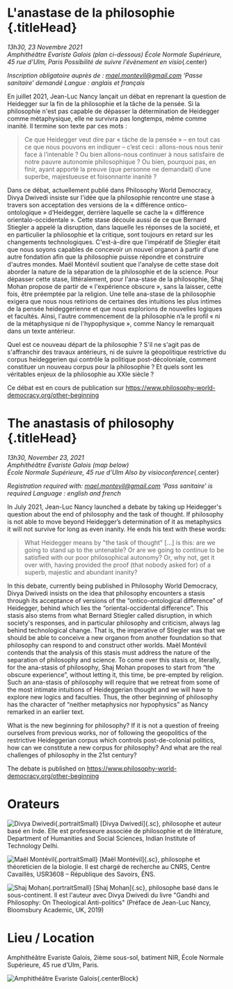  
# L'anastase de la philosophie {.titleHead}

*13h30, 23 Novembre 2021*  
*Amphithéâtre Evariste Galois (plan ci-dessous)* 
*École Normale Supérieure, 45 rue d’Ulm, Paris*
*Possibilité de suivre l'évènement en visio*{.center}

*Inscription obligatoire auprès de : mael.montevil@gmail.com*
*‘Passe sanitaire’ demandé*
*Langue : anglais et français*

En juillet 2021, Jean-Luc Nancy lançait un débat en reprenant la question de Heidegger sur la fin de la philosophie et la tâche de la pensée. Si la philosophie n'est pas capable de dépasser la détermination de Heidegger comme métaphysique, elle ne survivra pas longtemps, même comme inanité. Il termine son texte par ces mots :

> Ce que Heidegger veut dire par « tâche de la pensée » – en tout cas ce que nous pouvons en indiquer – c’est ceci : allons-nous nous tenir face à l’intenable ? Ou bien allons-nous continuer à nous satisfaire de notre pauvre autonomie philosophique ? Ou bien, pourquoi pas, en finir, ayant apporté la preuve (que personne ne demandait) d’une superbe, majestueuse et foisonnante inanité ? 

Dans ce débat, actuellement publié dans Philosophy World Democracy, Divya Dwivedi insiste sur l'idée que la philosophie rencontre une stase à travers son acceptation des versions de la « différence ontico-ontologique » d’Heidegger, derrière laquelle se cache la « différence orientalo-occidentale ». Cette stase découle aussi de ce que Bernard Stiegler a appelé la disruption, dans laquelle les réponses de la société, et en particulier la philosophie et la critique, sont toujours en retard sur les changements technologiques. C'est-à-dire que l'impératif de Stiegler était que nous soyons capables de concevoir un nouvel organon à partir d'une autre fondation afin que la philosophie puisse répondre et construire d'autres mondes. Maël Montévil soutient que l'analyse de cette stase doit aborder la nature de la séparation de la philosophie et de la science. Pour dépasser cette stase, littéralement, pour l'ana-stase de la philosophie, Shaj Mohan propose de partir de « l'expérience obscure », sans la laisser, cette fois, être préemptée par la religion. Une telle ana-stase de la philosophie exigera que nous nous retirions de certaines des intuitions les plus intimes de la pensée heideggerienne et que nous explorions de nouvelles logiques et facultés. Ainsi, l'autre commencement de la philosophie n’a le profil « ni de la métaphysique ni de l'hypophysique », comme Nancy le remarquait dans un texte antérieur. 

Quel est ce nouveau départ de la philosophie ? S'il ne s'agit pas de s'affranchir des travaux antérieurs, ni de suivre la géopolitique restrictive du corpus heideggerien qui contrôle la politique post-décoloniale, comment constituer un nouveau corpus pour la philosophie ? Et quels sont les véritables enjeux de la philosophie au XXIe siècle ?

Ce débat est en cours de publication sur  https://www.philosophy-world-democracy.org/other-beginning


# The anastasis of philosophy  {.titleHead}

*13h30, November 23, 2021*  
*Amphithéâtre Evariste Galois (map below)*  
*École Normale Supérieure, 45 rue d’Ulm*
*Also by visioconference*{.center}

*Registration required with: mael.montevil@gmail.com*
*‘Pass sanitaire’ is required*
*Language : english and french*

In July 2021, Jean-Luc Nancy launched a debate by taking up Heidegger's question about the end of philosophy and the task of thought. If philosophy is not able to move beyond Heidegger’s determination of it as metaphysics it will not survive for long as even inanity. He ends his text with these words:

> What Heidegger means by "the task of thought" [...] is this: are we going to stand up to the untenable?  Or are we going to continue to be satisfied with our poor philosophical autonomy? Or, why not, get it over with, having provided the proof (that nobody asked for) of a superb, majestic and abundant inanity? 

In this debate, currently being published in Philosophy World Democracy, Divya Dwivedi insists on the idea that philosophy encounters a stasis through its acceptance of versions of the “ontico-ontological difference” of Heidegger, behind which lies the “oriental-occidental difference”. This stasis also stems from what Bernard Stiegler called disruption, in which society's responses, and in particular philosophy and criticism, always lag behind technological change. That is, the imperative of Stiegler was that we should be able to conceive a new organon from another foundation so that philosophy can respond to and construct other worlds. Maël Montévil contends that the analysis of this stasis must address the nature of the separation of philosophy and science. To come over this stasis or, literally, for the ana-stasis of philosophy, Shaj Mohan proposes to start from “the obscure experience”, without letting it, this time, be pre-empted by religion. Such an ana-stasis of philosophy will require that we retreat from some of the most intimate intuitions of Heideggerian thought and we will have to explore new logics and faculties. Thus, the other beginning of philosophy has the character of “neither metaphysics nor hypophysics” as Nancy remarked in an earlier text. 

What is the new beginning for philosophy? If it is not a question of freeing ourselves from previous works, nor of following the geopolitics of the restrictive Heideggerian corpus which controls post-de-colonial politics, how can we constitute a new corpus for philosophy? And what are the real challenges of philosophy in the 21st century? 

The debate is published on https://www.philosophy-world-democracy.org/other-beginning

# Orateurs
               
               
![Divya Dwivedi](/assets/avatars/d-dwivedi.jpg){.portraitSmall} [Divya Dwivedi]{.sc}, philosophe et auteur basé en Inde. Elle est professeure associée de philosophie et de littérature, Department of Humanities and Social Sciences, Indian Institute of Technology Delhi. 



       
![Maël Montévil](/assets/avatars/m-montevil.jpg){.portraitSmall} [Maël Montévil]{.sc}, philosophe et théoreticien de la biologie. Il est chargé de recherche au CNRS, Centre Cavaillès, USR3608 – République des Savoirs, ÉNS.



![Shaj Mohan](/assets/avatars/s-mohan.jpg){.portraitSmall} [Shaj Mohan]{.sc}, philosophe basé dans le sous-continent. Il est l'auteur avec Divya Dwivedi du livre "Gandhi and Philosophy: On Theological Anti-politics" (Préface de Jean-Luc Nancy, Bloomsbury Academic, UK, 2019) 

# Lieu / Location
               
Amphithéâtre Evariste Galois, 2ième sous-sol, batiment NIR, École Normale Supérieure, 45 rue d’Ulm, Paris.


![Amphithéâtre Evariste Galois](/assets/talks/Galois.png){.centerBlock}
